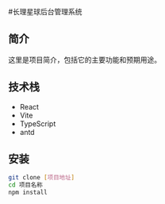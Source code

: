 #长理星球后台管理系统

## 简介
这里是项目简介，包括它的主要功能和预期用途。

## 技术栈
- React
- Vite
- TypeScript
- antd

## 安装
```bash
git clone [项目地址]
cd 项目名称
npm install
